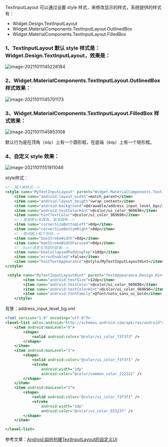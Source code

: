 TextInputLayout 可以通过设置 style 样式，来修改显示的样式，系统提供的样式有：

* Widget.Design.TextInputLayout
* Widget.MaterialComponents.TextInputLayout.OutlinedBox
* Widget.MaterialComponents.TextInputLayout.FilledBox

### 1、TextInputLayout 默认 style 样式是：Widget.Design.TextInputLayout，效果是：

![image-20211011145228184](https://gitee.com/meiSThub/BlogImage/raw/master/2020/image-20211011145228184.png)

### 2、Widget.MaterialComponents.TextInputLayout.OutlinedBox 样式效果：

![image-20211011145701173](https://gitee.com/meiSThub/BlogImage/raw/master/2020/image-20211011145701173.png)

### 3、Widget.MaterialComponents.TextInputLayout.FilledBox 样式效果：

![image-20211011145853108](https://gitee.com/meiSThub/BlogImage/raw/master/2020/image-20211011145853108.png)

默认行为是在顶角（`4dp`）上有一个圆形框，在底端（`0dp`）上有一个矩形框。



### 4、自定义 style 效果：

![image-20211011151911046](https://gitee.com/meiSThub/BlogImage/raw/master/2020/image-20211011151911046.png)

style样式：

```xml
<!--输入框样式-->
<style name="MyTextInputLayout" parent="Widget.MaterialComponents.TextInputLayout.FilledBox">
    <item name="android:layout_width">match_parent</item>
    <item name="android:layout_height">wrap_content</item>
    <item name="android:background">@drawable/address_input_level_bg</item>
    <item name="android:textColorHint">@color/ui_color_969696</item>
    <item name="hintTextColor">@color/ui_color_969696</item>
    <!--背景默认有圆角，取消圆角-->
    <item name="cornerSizeBottomLeft">0dp</item>
    <item name="cornerSizeBottomRight">0dp</item>
    <!--取消输入框下划线-->
    <item name="boxStrokeWidth">0dp</item>
    <item name="boxStrokeWidthFocused">0dp</item>
  	<!--hint消息与顶部的距离-->
    <item name="boxCollapsedPaddingTop">10dp</item>
    <item name="errorEnabled">false</item>
    <item name="hintTextAppearance">@style/MyTextInputLayoutHint</item>
</style>

 <style name="MyTextInputLayoutHint" parent="TextAppearance.Design.Hint">
        <item name="android:textSize">12dp</item>
        <item name="android:textColor">@color/ui_color_969696</item>
        <item name="android:textColorHint">@color/ui_color_969696</item>
        <item name="android:fontFamily">@font/noto_sans_ui_bold</item>
    </style>
```

背景：address_input_level_bg.xml 

```xml
<?xml version="1.0" encoding="utf-8"?>
<level-list xmlns:android="http://schemas.android.com/apk/res/android">
    <item android:maxLevel="0">
        <shape>
            <solid android:color="@color/ui_color_f3f3f3" />
        </shape>
    </item>
    <item android:maxLevel="1">
        <shape>
            <solid android:color="@color/ui_color_f3f3f3" />
            <stroke
                android:width="1dp"
                android:color="@color/common_color_222222" />
        </shape>
    </item>
    <item android:maxLevel="2">
        <shape>
            <solid android:color="@color/ui_color_f3f3f3" />
            <stroke
                android:width="1dp"
                android:color="@color/ui_color_E53237" />
        </shape>
    </item>

</level-list>
```



参考文章：[Android:如何创建TextInputLayout的自定义UI](https://www.coder.work/article/3494621)

